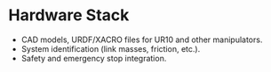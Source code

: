 # Hardware Stack

- CAD models, URDF/XACRO files for UR10 and other manipulators.
- System identification (link masses, friction, etc.).
- Safety and emergency stop integration.
